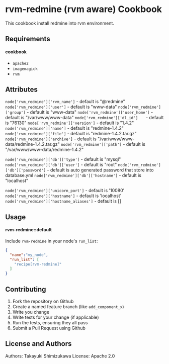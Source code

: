 rvm-redmine (rvm aware) Cookbook
==================================

This cookbook install redmine into rvm environment.

Requirements
------------

#### cookbook
- `apache2`
- `imagemagick`
- `rvm`

Attributes
----------
`node['rvm_redmine']['rvm_name']` - default is "@redmine"
`node['rvm_redmine']['user']` - default is "www-data"
`node['rvm_redmine']['group']` - default is "www-data"
`node['rvm_redmine']['user_home']` - default is "/var/www/www-data"
`node['rvm_redmine']['dl_id']   ` - default is "76130"
`node['rvm_redmine']['version']` - default is "1.4.2"
`node['rvm_redmine']['name']` - default is "redmine-1.4.2"
`node['rvm_redmine']['file']` - default is "redmine-1.4.2.tar.gz"
`node['rvm_redmine']['archive']` - default is "/var/www/www-data/redmine-1.4.2.tar.gz"
`node['rvm_redmine']['path']` - default is "/var/www/www-data/redmine-1.4.2"

`node['rvm_redmine']['db']['type']` - default is "mysql"
`node['rvm_redmine']['db']['user']` - default is "root"
`node['rvm_redmine']['db']['password']` - default is auto generated password that store into database.yml
`node['rvm_redmine']['db']['hostname']` - default is "localhost"

`node['rvm_redmine']['unicorn_port']` - default is '10080'
`node['rvm_redmine']['hostname']` - default is 'localhost'
`node['rvm_redmine']['hostname_aliases']` - default is []


Usage
-----
#### rvm-redmine::default

Include `rvm-redmine` in your node's `run_list`:

```json
{
  "name":"my_node",
  "run_list": [
    "recipe[rvm-redmine]"
  ]
}
```

Contributing
------------

1. Fork the repository on Github
2. Create a named feature branch (like `add_component_x`)
3. Write you change
4. Write tests for your change (if applicable)
5. Run the tests, ensuring they all pass
6. Submit a Pull Request using Github

License and Authors
-------------------
Authors: Takayuki Shimizukawa
License: Apache 2.0
